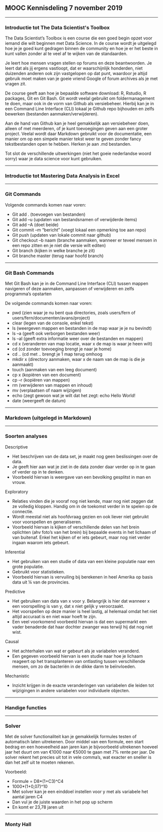 ## MOOC Kennisdeling 7 november 2019
___
### Introductie tot The Data Scientist's Toolbox
The Data Scientist’s Toolbox is een course die een goed begin opzet voor iemand die wilt beginnen met Data Science.
In de course wordt je uitgelegd hoe je je goed kunt gedragen binnen de community en hoe je er het beste in kunt vallen zonder al te veel af te wijken van de standaarden.

Je leert hoe mensen vragen stellen op forums en deze beantwoorden. Je leert dat als jij ergens vastloopt, dat er waarschijnlijk honderden, niet duizenden anderen ook zijn vastgelopen op dat punt, waardoor je altijd gebruik moet maken van je goeie vriend Google of forum archives als je met vragen zit. 

De course geeft aan hoe je bepaalde software download: R, Rstudio, R packages, Git en Git Bash. Git wordt veelal gebruikt om foldermanagement te doen, maar ook in de vorm van Github als versiebeheer. Hierbij kan je in een Command Line Interface (CLI) lokaal je Github repo bijhouden en zelfs bewerken (bestanden aanmaken/verwijderen). 

Aan de hand van Github kan je heel gemakkelijk aan versiebeheer doen, alleen of met meerderen, of je kunt toevoegingen geven aan een groter project. Veelal wordt daar Markdown gebruikt voor de documentatie, een manier om op een simpele manier tekst weer te geven zonder fancy tekstbestanden open te hebben. Herken je aan .md bestanden.

Tot slot de verschillende uitwerkingen (niet het goeie nederlandse woord sorry) waar je data science voor kunt gebruiken.
___
### Introductie tot Mastering Data Analysis in Excel

___
### Git Commands
Volgende commands komen naar voren:
- Git add . 	(toevoegen van bestanden)
- Git add –u	(updaten van bestandsnamen of verwijderde items)
- Git add –A 	(doet beide)
- Git commit –m “bericht” 	(voegt lokaal een opmerking toe aan repo)
- Git push 	(updaten van lokale commit naar github) 
- Git checkout –b naam 	(branche aanmaken, wanneer er teveel mensen in een repo zitten en je niet die versie wilt editen)
- Git branch 	(kijken in welke branche je zit)
- Git branche master 	(terug naar hoofd branch)
___
### Git Bash Commands
Met Git Bash kan je in de Command Line Interface (CLI) tussen mappen navigeren of deze aanmaken, aanpassen of verwijderen en zelfs programma’s opstarten

De volgende commands komen naar voren:
- pwd 	(zien waar je nu bent qua directories, zoals users/fern of users/fern/documenten/avans/project)
- clear 	(legen van de console, enkel tekst)
- ls 	(weergeven mappen en bestanden in de map waar je je nu bevindt)
- ls –a 	(geeft ook verborgen bestanden weer)
- ls –al 	(geeft extra informatie weer over de bestanden en mappen)
- cd x	(veranderen van map locatie, waar x de map is waar je heen wilt)
- cd 	(cd zonder toevoeging brengt je naar je home)
- cd ..	(cd met .. brengt je 1 map terug omhoog
- mkdir x 	(directory aanmaken, waar x de naam van de map is die je aanmaakt)
- touch 	(aanmaken van een leeg document)
- cp x	(kopiëren van een document)
- cp –r 	(kopiëren van mappen)
- rm 	(verwijderen van mappen en inhoud)
- mv	(verplaatsen of naam wijzigen)
- echo	(zegt gewoon wat je wilt dat het zegt: echo Hello World!
- date	(weergeeft de datum)
___
### Markdown (uitgelegd in Markdown)
___
### Soorten analyses
Descriptive
- Het beschrijven van de data set, je maakt nog geen beslissingen over de data. 
- Je geeft hier aan wat je ziet in de data zonder daar verder op in te gaan of verder op in te denken.
- Voorbeeld hiervan is weergave van een bevolking gesplitst in man en vrouw.

Exploratory
- Relaties vinden die je vooraf nog niet kende, maar nog niet zeggen dat ze volledig kloppen. Handig om in de toekomst verder in te spelen op de connectie.
- Wordt meestal niet als hoofdvraag gezien en ook liever niet gebruikt voor voorspellen en generaliseren. 
- Voorbeeld hiervan is kijken of verschillende delen van het brein oplichten (ahv foto’s van het brein) bij bepaalde events in het lichaam of van buitenaf. Enkel het kijken of er iets gebeurt, maar nog niet verder ingaan waarom iets gebeurt.

Inferential
- Het gebruiken van een studie of data van een kleine populatie naar een grote populatie.
- Gebruikt voor statistieken.
- Voorbeeld hiervan is vervuiling bij berekenen in heel Amerika op basis data uit ¼ van de provincies. 

Predictive
- Het gebruiken van data van x voor y. Belangrijk is hier dat wanneer x een voorspelling is van y, dat x niet gelijk y veroorzaakt.
- Het voorspellen op deze manier is heel lastig, al helemaal omdat het niet altijd accuraat is en niet waar hoeft te zijn.
- Een veel voorkomend voorbeeld hiervan is dat een supermarkt een vader benaderde dat haar dochter zwanger was terwijl hij dat nog niet wist.

Causal
- Het achterhalen van wat er gebeurt als je variabelen veranderd.
- Een gegeven voorbeeld hiervan is een studie naar hoe je lichaam reageert op het transplanteren van ontlasting tussen verschillende mensen, om zo de bacteriën in de dikke darm te beïnvloeden.

Mechanistic
- Inzicht krijgen in de exacte veranderingen van variabelen die leiden tot wijzigingen in andere variabelen voor individuele objecten.
___
### Handige functies
___
### Solver
Met de solver functionaliteit kan je gemakkelijk formules testen of automatisch laten uitrekenen. Door middel van een formule, een start bedrag en een hoeveelheid aan jaren kan je bijvoorbeeld uitrekenen hoeveel jaar het duurt om van €1000 naar €5000 te gaan met 7% rente per jaar. De solver rekent het precies uit tot in vele comma’s, wat exacter en sneller is dan het zelf uit te moeten rekenen.

Voorbeeld:
- Formule = D8*(1+C3)^C4
- 1000*(1+0,07)^10
- Met solver kan je een einddoel instellen voor y met als variabele het aantal jaren C4
- Dan vul je de juiste waarden in het pop up scherm
- En komt er 23,78 jaren uit

___
### Monty Hall


